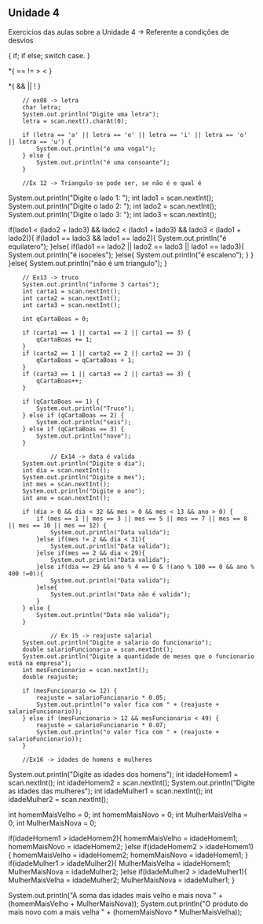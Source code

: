 ## Unidade 4

Exercicios das aulas sobre a Unidade 4 -> Referente a condições de desvios

{
    if;
    if else;
    switch case.
}

*{
    ==
    !=
    >
    <
}

*{
    &&
    ||
    !
}

        // ex08 -> letra
        char letra;
        System.out.println("Digite uma letra");
        letra = scan.next().charAt(0);

        if (letra == 'a' || letra == 'e' || letra == 'i' || letra == 'o' || letra == 'u') {
            System.out.println("é uma vogal");
        } else {
            System.out.println("é uma consoante");
        }
        
        //Ex 12 -> Triangulo se pode ser, se não é e qual é
System.out.println("Digite o lado 1: ");
int lado1 = scan.nextInt();
System.out.println("Digite o lado 2: ");
int lado2 = scan.nextInt();
System.out.println("Digite o lado 3: ");
int lado3 = scan.nextInt();

if(lado1 < (lado2 + lado3) && lado2 < (lado1 + lado3) && lado3 < (lado1 + lado2)){
    if(lado1 == lado3 && lado1 == lado2){
System.out.println("é equilatero");
    }else{
        if(lado1 == lado2 || lado2 == lado3 || lado1 == lado3){
System.out.println("é isoceles");
        }else{
            System.out.println("é escaleno");
        }
    }
}else{
    System.out.println("não é um triangulo");
}

        // Ex13 -> truco
        System.out.println("informe 3 cartas");
        int carta1 = scan.nextInt();
        int carta2 = scan.nextInt();
        int carta3 = scan.nextInt();

        int qCartaBoas = 0;

        if (carta1 == 1 || carta1 == 2 || carta1 == 3) {
            qCartaBoas += 1;
        }
        if (carta2 == 1 || carta2 == 2 || carta2 == 3) {
            qCartaBoas = qCartaBoas + 1;
        }
        if (carta3 == 1 || carta3 == 2 || carta3 == 3) {
            qCartaBoas++;
        }

        if (qCartaBoas == 1) {
            System.out.println("Truco");
        } else if (qCartaBoas == 2) {
            System.out.println("seis");
        } else if (qCartaBoas == 3) {
            System.out.println("nove");
        }
        
                // Ex14 -> data é valida
        System.out.println("Digite o dia");
        int dia = scan.nextInt();
        System.out.println("Digite o mes");
        int mes = scan.nextInt();
        System.out.println("Digite o ano");
        int ano = scan.nextInt();

        if (dia > 0 && dia < 32 && mes > 0 && mes < 13 && ano > 0) {
            if (mes == 1 || mes == 3 || mes == 5 || mes == 7 || mes == 8 || mes == 10 || mes == 12) {
                System.out.println("Data valida");
            }else if(mes != 2 && dia < 31){
                System.out.println("Data valida");
            }else if(mes == 2 && dia < 29){
                System.out.println("Data valida");
            }else if(dia == 29 && ano % 4 == 0 & !(ano % 100 == 0 && ano % 400 !=0)){
                System.out.println("Data valida");
            }else{
                System.out.println("Data não é valida");
            }
        } else {
            System.out.println("Data não valida");
        }
        
                // Ex 15 -> reajuste salarial
        System.out.println("Digite o salario do funcionario");
        double salarioFuncionario = scan.nextInt();
        System.out.println("Digite a quantidade de meses que o funcionario está na empresa");
        int mesFuncionario = scan.nextInt();
        double reajuste;

        if (mesFuncionario <= 12) {
            reajuste = salarioFuncionario * 0.05;
            System.out.println("o valor fica com " + (reajuste + salarioFuncionario));
        } else if (mesFuncionario > 12 && mesFuncionario < 49) {
            reajuste = salarioFuncionario * 0.07;
            System.out.println("o valor fica com " + (reajuste + salarioFuncionario));
        }
        
        //Ex16 -> idades de homens e mulheres
System.out.println("Digite as idades dos homens");
int idadeHomem1 = scan.nextInt();
int idadeHomem2 = scan.nextInt();
System.out.println("Digite as idades das mulheres");
int idadeMulher1 = scan.nextInt();
int idadeMulher2 = scan.nextInt();

int homemMaisVelho = 0;
int homemMaisNovo = 0;
int MulherMaisVelha = 0;
int MulherMaisNova = 0;

if(idadeHomem1 > idadeHomem2){
homemMaisVelho = idadeHomem1;
homemMaisNovo = idadeHomem2;
}else if(idadeHomem2 > idadeHomem1){
    homemMaisVelho = idadeHomem2;
    homemMaisNovo = idadeHomem1;
}
if(idadeMulher1 > idadeMulher2){
MulherMaisVelha = idadeHomem1;
MulherMaisNova = idadeMulher2;
}else if(idadeMulher2 > idadeMulher1){
    MulherMaisVelha = idadeMulher2;
    MulherMaisNova = idadeMulher1;
}

System.out.println("A soma das idades mais velho e mais nova " + (homemMaisVelho + MulherMaisNova));
System.out.println("O produto do mais novo com a mais velha " + (homemMaisNovo * MulherMaisVelha));

